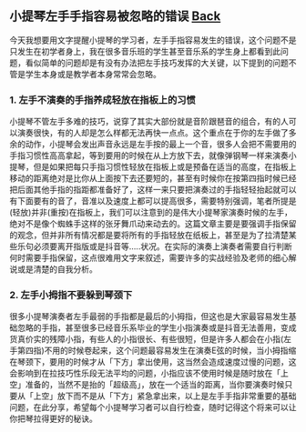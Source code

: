 ## 小提琴左手手指容易被忽略的错误 [Back](../README.md)

今天我想要用文字提醒小提琴的学习者，左手手指容易发生的错误，这个问题不是只发生在初学者身上，我在很多音乐班的学生甚至音乐系的学生身上都看到此问题，看似简单的问题却是有没有办法把左手技巧发挥的大关键，以下提到的问题不管是学生本身或是教学者本身常常会忽略。

### 1. 左手不演奏的手指养成轻放在指板上的习惯

小提琴不管左手多难的技巧，说穿了其实大部份就是音阶跟琶音的组合，有的人可以演奏很快，有的人却是怎么样都无法再快一点点。这个重点在于你的左手做了多余的动作，小提琴会发出声音永远是左手按的最上一个音，很多人会把不需要用的手指习惯性高高拿起，等到要用的时候在从上方放下去，就像弹钢琴一样来演奏小提琴，但是如果把每只手指习惯性轻放在指板上或是预备在适当的高度，在指板上移动的距离绝对是比你从上面按下去还要短的，甚至有时候你在按第四指时候已经把后面其他手指的指距都准备好了，这样一来只要把演奏过的手指轻轻抬起就可以有下面要有的音了，音准以及速度上都可以提高很多，需要特别强调，笔者所提是(轻放)并非(重按)在指板上，我们可以注意到的是伟大小提琴家演奏时候的左手，绝对不是像个蜘蛛手这样的张牙舞爪动来动去的。这篇文章主要是要强调手指保留的观念，但并非所有情况都是要将所有的手指轻放在纸板上，甚至是为了拉清楚某些乐句必须要离开指版或是抖音等…..状况。在实际的演奏上演奏者需要自行判断何时需要手指保留，这点很难用文字来叙述，需要许多的实战经验及老师的细心解说或是清楚的自我分析。

### 2. 左手小拇指不要躲到琴颈下

很多小提琴演奏者左手最弱的手指都是最后的小拇指，但这也是大家最容易发生基础忽略的手指，甚至很多已经音乐系毕业的学生小指演奏或是抖音无法善用，变成货真价实的残障小指，有些人的小指很长、有些很短，但是许多人都会在小指(左手第四指)不用的时候卷起来，这个问题最容易发生在演奏E弦的时候，当小拇指缩在琴颈下，要用的时候才从「下方」拿出使用，这当然会造成速度过慢的问题，这会影响到在拉技巧性乐段无法平均的问题，小指应该不使用时候是随时放在「上空」准备的，当然不是抬的「超级高」，放在一个适当的距离，当你要演奏时候只要从「上空」放下而不是从「下方」紧急拿出来，以上是左手手指非常重要的基础问题，在此分享，希望每个小提琴学习者可以自行检查，随时记得这个将来可以让你把琴拉得更好的秘诀。
